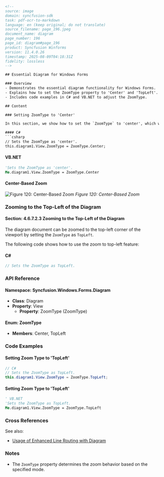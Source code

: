 ```html
<!--
source: image
domain: syncfusion-sdk
task: pdf-ocr-to-markdown
language: en (keep original; do not translate)
source_filename: page_196.jpeg
document_name: diagram
page_number: 196
page_id: diagram#page_196
product: Syncfusion Winforms
version: 11.4.0.26
timestamp: 2025-08-09T04:18:31Z
fidelity: lossless
-->

## Essential Diagram for Windows Forms

### Overview
- Demonstrates the essential diagram functionality for Windows Forms.
- Explains how to set the ZoomType property to 'Center' and 'TopLeft'.
- Includes code examples in C# and VB.NET to adjust the ZoomType.

## Content

### Setting ZoomType to 'Center'

In this section, we show how to set the `ZoomType` to 'center', which will zoom the diagram to the center of the viewport.

#### C#
```csharp
// Sets the ZoomType as 'center'.
this.diagram1.View.ZoomType = ZoomType.Center;
```

#### VB.NET
```vb
'Sets the ZoomType as 'center'.
Me.diagram1.View.ZoomType = ZoomType.Center
```

#### Center-Based Zoom
![Figure 120: Center-Based Zoom](image.png)
*Figure 120: Center-Based Zoom*

### Zooming to the Top-Left of the Diagram

#### Section: 4.6.7.2.3 Zooming to the Top-Left of the Diagram
The diagram document can be zoomed to the top-left corner of the viewport by setting the `ZoomType` as `TopLeft`.

The following code shows how to use the zoom to top-left feature:

#### C#
```csharp
// Sets the ZoomType as TopLeft.
```

### API Reference

#### Namespace: Syncfusion.Windows.Forms.Diagram
- **Class**: Diagram
- **Property**: View
  - **Property**: ZoomType (ZoomType)

#### Enum: ZoomType
- **Members**: Center, TopLeft

### Code Examples

#### Setting Zoom Type to 'TopLeft'

```csharp
// C#
// Sets the ZoomType as TopLeft.
this.diagram1.View.ZoomType = ZoomType.TopLeft;
```

#### Setting Zoom Type to 'TopLeft'

```vb
' VB.NET
'Sets the ZoomType as TopLeft.
Me.diagram1.View.ZoomType = ZoomType.TopLeft
```

### Cross References
See also:
- [Usage of Enhanced Line Routing with Diagram](#enhanced-line-routing-usage)

### Notes
- The `ZoomType` property determines the zoom behavior based on the specified mode.

<!-- tags: [Syncfusion, WinForms, Diagram, ZoomType, Center, TopLeft, C#, VB.NET] keywords: [diagram, zoomtype, center, topleft, enhanced line routing, zoom behavior] -->
```